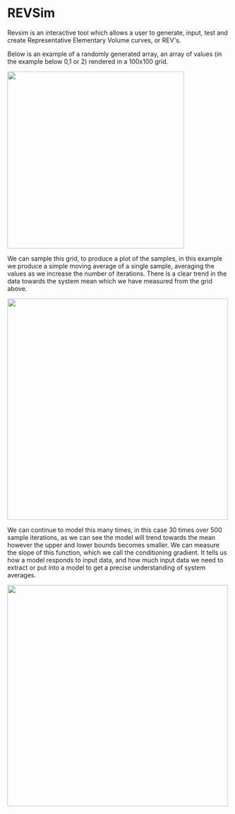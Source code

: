 # REVSim
 Revsim is an interactive tool which allows a user to generate, input, test and create Representative Elementary Volume curves, or REV's.

Below is an example of a randomly generated array, an array of values (in the example below 0,1 or 2) rendered in a 100x100 grid.

<img src="https://github.com/JamesEBall/REVSim/blob/main/images/randgrid.png" width=400 align="center">

We can sample this grid, to produce a plot of the samples, in this example we produce a simple moving average of a single sample, averaging the values as we increase the number of iterations. There is a clear trend in the data towards the system mean which we have measured from the grid above.

<img src="https://github.com/JamesEBall/REVSim/blob/main/images/revsma.png" width=500 align="center">


We can continue to model this many times, in this case 30 times over 500 sample iterations, as we can see the model will trend towards the mean however the upper and lower bounds becomes smaller. We can measure the slope of this function, which we call the conditioning gradient. It tells us how a model responds to input data, and how much input data we need to extract or put into a model to get a precise understanding of system averages.

<img src="https://github.com/JamesEBall/REVSim/blob/main/images/plots1.png" width=500 align="center">


